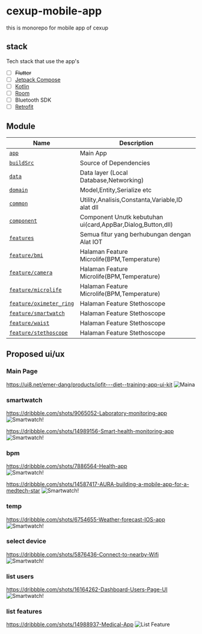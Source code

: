 # cexup-mobile-app

this is monorepo for mobile app of cexup

## stack
Tech stack that use the app's

- [ ] <del>Flutter</del>
- [ ] [Jetpack Compose](https://developer.android.com/jetpack/compose)
- [ ] [Kotlin](https://kotlinlang.org/)
- [ ] [Room](https://developer.android.com/training/data-storage/room?hl=id)
- [ ] Bluetooth SDK
- [ ] [Retrofit](https://square.github.io/retrofit/)

## Module

Name | Description
------------ | -------------
[`app`](app/README.md) | Main App
[`buildSrc`](buildSrc/README.md) | Source of Dependencies 
[`data`](data/README.md) | Data layer (Local Database,Networking)
[`domain`](domain/README.md) | Model,Entity,Serialize etc
[`common`](common/README.md) | Utility,Analisis,Constanta,Variable,ID alat dll
[`component`](component/README.md) | Component Unutk kebutuhan ui(card,AppBar,Dialog,Button,dll)
[`features`](features/README.md) | Semua fitur yang berhubungan dengan Alat IOT
[`feature/bmi`](features/bmi/README.md) | Halaman Feature Microlife(BPM,Temperature)
[`feature/camera`](features/camera/README.md) | Halaman Feature Microlife(BPM,Temperature)
[`feature/microlife`](features/microlife/README.md) | Halaman Feature Microlife(BPM,Temperature)
[`feature/oximeter_ring`](features/oximeter_ring/README.md) | Halaman Feature Stethoscope
[`feature/smartwatch`](features/smartwatch/README.md) | Halaman Feature Stethoscope
[`feature/waist`](features/waist/README.md) | Halaman Feature Stethoscope
[`feature/stethoscope`](features/microlife/README.md) | Halaman Feature Stethoscope


## Proposed ui/ux

### Main Page

https://ui8.net/emer-dang/products/iofit---diet--training-app-ui-kit
![Maina](https://cdn.dribbble.com/users/3723323/screenshots/9735532/media/90b67a2bfc222e138c71f08da8374245.png?compress=1&resize=1000x400)

### smartwatch

https://dribbble.com/shots/9065052-Laboratory-monitoring-app
![Smartwatch!](https://cdn.dribbble.com/users/1777636/screenshots/9065052/media/f533d24a86cd425c0787dbe1f47f89c3.png?compress=1&resize=600x400 "Smartwatch")

https://dribbble.com/shots/14989156-Smart-health-monitoring-app
![Smartwatch!](https://cdn.dribbble.com/users/1859934/screenshots/14989156/media/f72845a7bd5f65d44d02db1e2566e696.png?compress=1&resize=600x400 "Smartwatch")

### bpm

https://dribbble.com/shots/7886564-Health-app <br>
![Smartwatch!](https://cdn.dribbble.com/users/1652584/screenshots/7886564/media/0e607c5767bd232cd93cec16bbfb85a0.png?compress=1&resize=600x400 "Smartwatch")

https://dribbble.com/shots/14587417-AURA-building-a-mobile-app-for-a-medtech-star
![Smartwatch!](https://cdn.dribbble.com/users/182457/screenshots/14587417/media/490d463c97a1b68cd579743f27330109.png?compress=1&resize=600x400 "Smartwatch")

### temp
https://dribbble.com/shots/6754655-Weather-forecast-IOS-app
![Smartwatch!](https://cdn.dribbble.com/users/1418924/screenshots/6754655/weather_app_-_dribbble_4x.png?compress=1&resize=600x400 "Smartwatch")



### select device
https://dribbble.com/shots/5876436-Connect-to-nearby-Wifi
![Smartwatch!](https://cdn.dribbble.com/users/473136/screenshots/5876436/artboard_copy_4x.png?compress=1&resize=600x400 "Smartwatch")

### list users
https://dribbble.com/shots/16164262-Dashboard-Users-Page-UI
![Smartwatch!](https://cdn.dribbble.com/users/2995076/screenshots/16164262/media/e86ccf793b89d79ffbe3b888aeae34cf.png?compress=1&resize=600x400 "Smartwatch")

### list features
https://dribbble.com/shots/14988937-Medical-App
![List Feature](https://cdn.dribbble.com/users/1182822/screenshots/14988937/media/08d042eea0a3de6416bb4eda42080ef7.png?compress=1&resize=600x400 "List")
